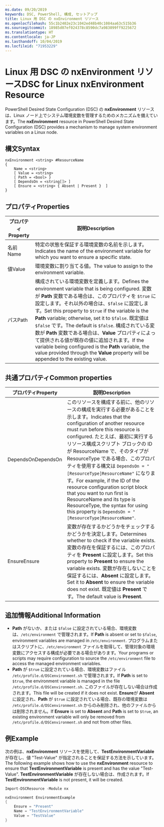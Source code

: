 ```yaml
---
ms.date: 09/20/2019
keywords: DSC, PowerShell, 構成, セットアップ
title: Linux 用 DSC の nxEnvironment リソース
ms.openlocfilehash: 55c1b2402e23c1042ed48b40c1084aa63c515b36
ms.sourcegitcommit: 18985d07ef024378c8590dc7a983099ff9225672
ms.translationtype: HT
ms.contentlocale: ja-JP
ms.lasthandoff: 10/04/2019
ms.locfileid: "71953229"
---
```

# <a name="dsc-for-linux-nxenvironment-resource"></a><span data-ttu-id="e8e41-103">Linux 用 DSC の nxEnvironment リソース</span><span class="sxs-lookup"><span data-stu-id="e8e41-103">DSC for Linux nxEnvironment Resource</span></span>

<span data-ttu-id="e8e41-104">PowerShell Desired State Configuration (DSC) の **nxEnvironment** リソースは、Linux ノード上でシステム環境変数を管理するためのメカニズムを備えています。</span><span class="sxs-lookup"><span data-stu-id="e8e41-104">The **nxEnvironment** resource in PowerShell Desired State Configuration (DSC) provides a mechanism to manage system environment variables on a Linux node.</span></span>

## <a name="syntax"></a><span data-ttu-id="e8e41-105">構文</span><span class="sxs-lookup"><span data-stu-id="e8e41-105">Syntax</span></span>

```Syntax
nxEnvironment <string> #ResourceName
{
    Name = <string>
    [ Value = <string>
    [ Path = <bool> }
    [ DependsOn = <string[]> ]
    [ Ensure = <string> { Absent | Present }  ]
}
```

## <a name="properties"></a><span data-ttu-id="e8e41-106">プロパティ</span><span class="sxs-lookup"><span data-stu-id="e8e41-106">Properties</span></span>

|<span data-ttu-id="e8e41-107">プロパティ</span><span class="sxs-lookup"><span data-stu-id="e8e41-107">Property</span></span> |<span data-ttu-id="e8e41-108">説明</span><span class="sxs-lookup"><span data-stu-id="e8e41-108">Description</span></span> |
|---|---|
|<span data-ttu-id="e8e41-109">名前</span><span class="sxs-lookup"><span data-stu-id="e8e41-109">Name</span></span> |<span data-ttu-id="e8e41-110">特定の状態を保証する環境変数の名前を示します。</span><span class="sxs-lookup"><span data-stu-id="e8e41-110">Indicates the name of the environment variable for which you want to ensure a specific state.</span></span> |
|<span data-ttu-id="e8e41-111">値</span><span class="sxs-lookup"><span data-stu-id="e8e41-111">Value</span></span> |<span data-ttu-id="e8e41-112">環境変数に割り当てる値。</span><span class="sxs-lookup"><span data-stu-id="e8e41-112">The value to assign to the environment variable.</span></span> |
|<span data-ttu-id="e8e41-113">パス</span><span class="sxs-lookup"><span data-stu-id="e8e41-113">Path</span></span> |<span data-ttu-id="e8e41-114">構成されている環境変数を定義します。</span><span class="sxs-lookup"><span data-stu-id="e8e41-114">Defines the environment variable that is being configured.</span></span> <span data-ttu-id="e8e41-115">変数が **Path** 変数である場合は、このプロパティを `$true` に設定します。それ以外の場合は、`$false` に設定します。</span><span class="sxs-lookup"><span data-stu-id="e8e41-115">Set this property to `$true` if the variable is the **Path** variable; otherwise, set it to `$false`.</span></span> <span data-ttu-id="e8e41-116">既定値は `$false` です。</span><span class="sxs-lookup"><span data-stu-id="e8e41-116">The default is `$false`.</span></span> <span data-ttu-id="e8e41-117">構成されている変数が **Path** 変数である場合は、**Value** プロパティによって提供される値が既存の値に追加されます。</span><span class="sxs-lookup"><span data-stu-id="e8e41-117">If the variable being configured is the **Path** variable, the value provided through the **Value** property will be appended to the existing value.</span></span> |

## <a name="common-properties"></a><span data-ttu-id="e8e41-118">共通プロパティ</span><span class="sxs-lookup"><span data-stu-id="e8e41-118">Common properties</span></span>

|<span data-ttu-id="e8e41-119">プロパティ</span><span class="sxs-lookup"><span data-stu-id="e8e41-119">Property</span></span> |<span data-ttu-id="e8e41-120">説明</span><span class="sxs-lookup"><span data-stu-id="e8e41-120">Description</span></span> |
|---|---|
|<span data-ttu-id="e8e41-121">DependsOn</span><span class="sxs-lookup"><span data-stu-id="e8e41-121">DependsOn</span></span> |<span data-ttu-id="e8e41-122">このリソースを構成する前に、他のリソースの構成を実行する必要があることを示します。</span><span class="sxs-lookup"><span data-stu-id="e8e41-122">Indicates that the configuration of another resource must run before this resource is configured.</span></span> <span data-ttu-id="e8e41-123">たとえば、最初に実行するリソース構成スクリプト ブロックの ID が ResourceName で、そのタイプが ResourceType である場合、このプロパティを使用する構文は `DependsOn = "[ResourceType]ResourceName"` になります。</span><span class="sxs-lookup"><span data-stu-id="e8e41-123">For example, if the ID of the resource configuration script block that you want to run first is ResourceName and its type is ResourceType, the syntax for using this property is `DependsOn = "[ResourceType]ResourceName"`.</span></span> |
|<span data-ttu-id="e8e41-124">Ensure</span><span class="sxs-lookup"><span data-stu-id="e8e41-124">Ensure</span></span> |<span data-ttu-id="e8e41-125">変数が存在するかどうかをチェックするかどうかを決定します。</span><span class="sxs-lookup"><span data-stu-id="e8e41-125">Determines whether to check if the variable exists.</span></span> <span data-ttu-id="e8e41-126">変数の存在を保証するには、このプロパティを **Present** に設定します。</span><span class="sxs-lookup"><span data-stu-id="e8e41-126">Set this property to **Present** to ensure the variable exists.</span></span> <span data-ttu-id="e8e41-127">変数が存在しないことを保証するには、**Absent** に設定します。</span><span class="sxs-lookup"><span data-stu-id="e8e41-127">Set it to **Absent** to ensure the variable does not exist.</span></span> <span data-ttu-id="e8e41-128">既定値は **Present** です。</span><span class="sxs-lookup"><span data-stu-id="e8e41-128">The default value is **Present**.</span></span> |

## <a name="additional-information"></a><span data-ttu-id="e8e41-129">追加情報</span><span class="sxs-lookup"><span data-stu-id="e8e41-129">Additional Information</span></span>

- <span data-ttu-id="e8e41-130">**Path** がないか、または `$false` に設定されている場合、環境変数は、`/etc/environment` で管理されます。</span><span class="sxs-lookup"><span data-stu-id="e8e41-130">If **Path** is absent or set to `$false`, environment variables are managed in `/etc/environment`.</span></span>
  <span data-ttu-id="e8e41-131">プログラムまたはスクリプトに、`/etc/environment` ファイルを取得して、管理対象の環境変数にアクセスする構成が必要である場合があります。</span><span class="sxs-lookup"><span data-stu-id="e8e41-131">Your programs or scripts may require configuration to source the `/etc/environment` file to access the managed environment variables.</span></span>
- <span data-ttu-id="e8e41-132">**Path** が `$true` に設定されている場合、環境変数はファイル `/etc/profile.d/DSCenvironment.sh` で管理されます。</span><span class="sxs-lookup"><span data-stu-id="e8e41-132">If **Path** is set to `$true`, the environment variable is managed in the file `/etc/profile.d/DSCenvironment.sh`.</span></span> <span data-ttu-id="e8e41-133">このファイルが存在しない場合は作成されます。</span><span class="sxs-lookup"><span data-stu-id="e8e41-133">This file will be created if it does not exist.</span></span> <span data-ttu-id="e8e41-134">**Ensure**が **Absent** に設定され、**Path** が `$true` に設定されている場合、既存の環境変数は `/etc/profile.d/DSCenvironment.sh` からのみ削除され、他のファイルからは削除されません。</span><span class="sxs-lookup"><span data-stu-id="e8e41-134">If **Ensure** is set to **Absent** and **Path** is set to `$true`, an existing environment variable will only be removed from `/etc/profile.d/DSCenvironment.sh` and not from other files.</span></span>

## <a name="example"></a><span data-ttu-id="e8e41-135">例</span><span class="sxs-lookup"><span data-stu-id="e8e41-135">Example</span></span>

<span data-ttu-id="e8e41-136">次の例は、**nxEnvironment** リソースを使用して、**TestEnvironmentVariable** が存在し、値 "Test-Value" が指定されることを保証する方法を示しています。</span><span class="sxs-lookup"><span data-stu-id="e8e41-136">The following example shows how to use the **nxEnvironment** resource to ensure that **TestEnvironmentVariable** is present and has the value "Test-Value".</span></span> <span data-ttu-id="e8e41-137">**TestEnvironmentVariable** が存在しない場合は、作成されます。</span><span class="sxs-lookup"><span data-stu-id="e8e41-137">If **TestEnvironmentVariable** is not present, it will be created.</span></span>

```powershell
Import-DSCResource -Module nx

nxEnvironment EnvironmentExample
{
    Ensure = "Present"
    Name = "TestEnvironmentVariable"
    Value = "TestValue"
}
```
